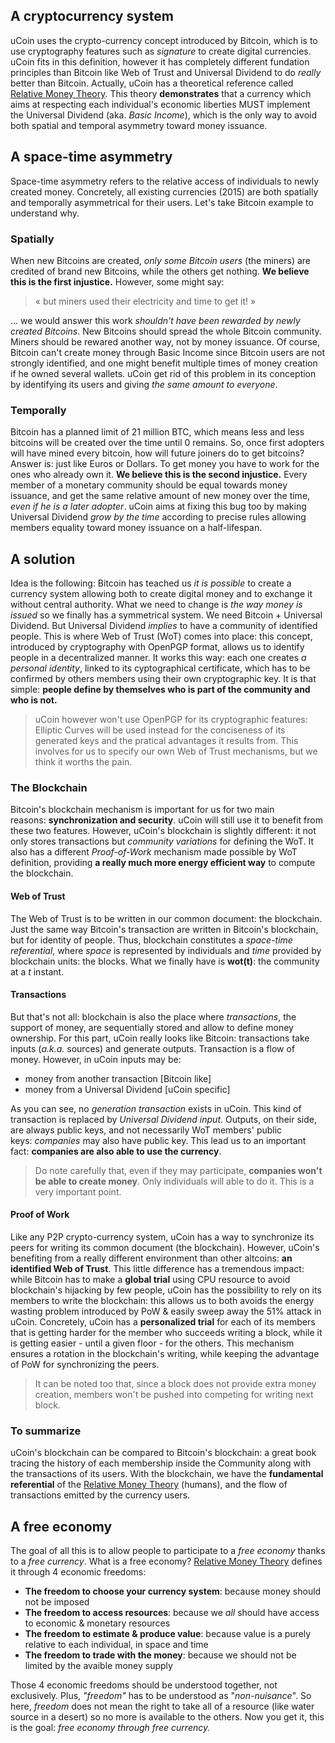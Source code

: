 ## A cryptocurrency system

uCoin uses the crypto-currency concept introduced by Bitcoin, which is to use cryptography features such as _signature_ to create digital currencies. uCoin fits in this definition, however it has completely different fundation principles than Bitcoin like Web of Trust and Universal Dividend to do _really_ better than Bitcoin. Actually, uCoin has a theoretical reference called [Relative Money Theory](http://vit.free.fr/TRM/en_US/). This theory **demonstrates** that a currency which aims at respecting each individual's economic liberties MUST implement the Universal Dividend (aka. _Basic Income_), which is the only way to avoid both spatial and temporal asymmetry toward money issuance.

## A space-time asymmetry

Space-time asymmetry refers to the relative access of individuals to newly created money. Concretely, all existing currencies (2015) are both spatially and temporally asymmetrical for their users. Let's take Bitcoin example to understand why.

### Spatially

When new Bitcoins are created, _only some Bitcoin users_ (the miners) are credited of brand new Bitcoins, while the others get nothing. **We believe this is the first injustice.** However, some might say:

> <div class="ui message">« but miners used their electricity and time to get it! »</div>

... we would answer this work _shouldn't have been rewarded by newly created Bitcoins_. New Bitcoins should spread the whole Bitcoin community. Miners should be rewared another way, not by money issuance. Of course, Bitcoin can't create money through Basic Income since Bitcoin users are not strongly identified, and one might benefit multiple times of money creation if he owned several wallets. uCoin get rid of this problem in its conception by identifying its users and giving _the same amount to everyone_.

### Temporally

Bitcoin has a planned limit of 21 million BTC, which means less and less bitcoins will be created over the time until 0 remains. So, once first adopters will have mined every bitcoin, how will future joiners do to get bitcoins? Answer is: just like Euros or Dollars. To get money you have to work for the ones who already own it. **We believe this is the second injustice.** Every member of a monetary community should be equal towards money issuance, and get the same relative amount of new money over the time, _even if he is a later adopter_. uCoin aims at fixing this bug too by making Universal Dividend _grow by the time_ according to precise rules allowing members equality toward money issuance on a half-lifespan.

## A solution

Idea is the following: Bitcoin has teached us _it is possible_ to create a currency system allowing both to create digital money and to exchange it without central authority. What we need to change is _the way money is issued_ so we finally has a symmetrical system. We need Bitcoin + Universal Dividend. But Universal Dividend _implies_ to have a community of identified people. This is where Web of Trust (WoT) comes into place: this concept, introduced by cryptography with OpenPGP format, allows us to identify people in a decentralized manner. It works this way: each one creates _a personal identity_, linked to its cyptographical certificate, which has to be confirmed by others members using their own cryptographic key. It is that simple: **people define by themselves who is part of the community and who is not.**

> uCoin however won't use OpenPGP for its cryptographic features: Elliptic Curves will be used instead for the conciseness of its generated keys and the pratical advantages it results from. This involves for us to specify our own Web of Trust mechanisms, but we think it worths the pain.

### The Blockchain

Bitcoin's blockchain mechanism is important for us for two main reasons: **synchronization and security**. uCoin will still use it to benefit from these two features. However, uCoin's blockchain is slightly different: it not only stores transactions but _community variations_ for defining the WoT. It also has a different _Proof-of-Work_ mechanism made possible by WoT definition, providing **a really much more energy efficient way** to compute the blockchain.

#### Web of Trust

The Web of Trust is to be written in our common document: the blockchain. Just the same way Bitcoin's transaction are written in Bitcoin's blockchain, but for identity of people. Thus, blockchain constitutes a _space-time referential_, where _space_ is represented by individuals and _time_ provided by blockchain units: the blocks. What we finally have is **wot(t)**: the community at a _t_ instant.

#### Transactions

But that's not all: blockchain is also the place where _transactions_, the support of money, are sequentially stored and allow to define money ownership. For this part, uCoin really looks like Bitcoin: transactions take inputs (_a.k.a._ sources) and generate outputs. Transaction is a flow of money. However, in uCoin inputs may be:

*   money from another transaction [Bitcoin like]
*   money from a Universal Dividend [uCoin specific]

As you can see, no _generation transaction_ exists in uCoin. This kind of transaction is replaced by _Universal Dividend input_. Outputs, on their side, are always public keys, and not necessarily WoT members' public keys: _companies_ may also have public key. This lead us to an important fact: **companies are also able to use the currency**.

> Do note carefully that, even if they may participate, **companies won't be able to create money**. Only individuals will able to do it. This is a very important point.

#### Proof of Work

Like any P2P crypto-currency system, uCoin has a way to synchronize its peers for writing its common document (the blockchain). However, uCoin's benefiting from a really different environment than other altcoins: **an identified Web of Trust**. This little difference has a tremendous impact: while Bitcoin has to make a **global trial** using CPU resource to avoid blockchain's hijacking by few people, uCoin has the possibility to rely on its members to write the blockchain: this allows us to both avoids the energy wasting problem introduced by PoW & easily sweep away the 51% attack in uCoin. Concretely, uCoin has a **personalized trial** for each of its members that is getting harder for the member who succeeds writing a block, while it is getting easier - until a given floor - for the others. This mechanism ensures a rotation in the blockchain's writing, while keeping the advantage of PoW for synchronizing the peers.

> It can be noted too that, since a block does not provide extra money creation, members won't be pushed into competing for writing next block.

### To summarize

uCoin's blockchain can be compared to Bitcoin's blockchain: a great book tracing the history of each membership inside the Community along with the transactions of its users. With the blockchain, we have the **fundamental referential** of the [Relative Money Theory](http://vit.free.fr/TRM/en_US/) (humans), and the flow of transactions emitted by the currency users.

## A free economy

The goal of all this is to allow people to participate to a _free economy_ thanks to a _free currency_. What is a free economy? [Relative Money Theory](http://vit.free.fr/TRM/en_US/) defines it through 4 economic freedoms:

*   **The freedom to choose your currency system**: because money should not be imposed
*   **The freedom to access resources**: because we _all_ should have access to economic & monetary resources
*   **The freedom to estimate & produce value**: because value is a purely relative to each individual, in space and time
*   **The freedom to trade with the money**: because we should not be limited by the avaible money supply

Those 4 economic freedoms should be understood together, not exclusively. Plus, _"freedom"_ has to be understood as "_non-nuisance_". So here, _freedom_ does not mean the right to take all of a resource (like water source in a desert) so no more is available to the others. Now you get it, this is the goal: _free economy through free currency._
